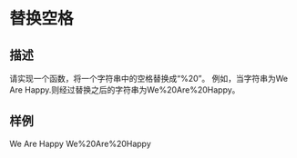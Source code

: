 # 替换空格

## 描述
请实现一个函数，将一个字符串中的空格替换成“%20”。 
例如，当字符串为We Are Happy.则经过替换之后的字符串为We%20Are%20Happy。

## 样例
We Are Happy
We%20Are%20Happy